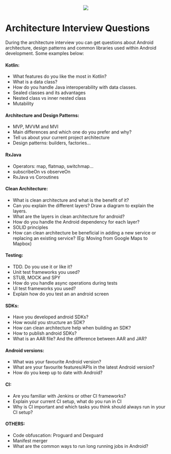 <p align="center">
<img src="../logo.png">
</p>


Architecture Interview Questions
==================================

During the architecture interview you can get questions about Android architecture, design patterns and common libraries used within Android development. Some examples below:

#### Kotlin:
- What features do you like the most in Kotlin?
- What is a data class?
- How do you handle Java interoperability with data classes.
- Sealed classes and its advantages
- Nested class vs inner nested class
- Mutability

#### Architecture and Design Patterns:
- MVP, MVVM and MVI
- Main differences and which one do you prefer and why?
- Tell us about your current project architecture
- Design patterns: builders, factories...

#### RxJava
- Operators: map, flatmap, switchmap...
- subscribeOn vs observeOn
- RxJava vs Coroutines

#### Clean Architecture:
- What is clean architecture and what is the benefit of it?  
- Can you explain the different layers? Draw a diagram to explain the layers.
- What are the layers in clean architecture for android?
- How do you handle the Android dependency for each layer?
- SOLID principles
- How can clean architecture be beneficial in adding a new service or replacing an existing service? (Eg: Moving from Google Maps to Mapbox)

#### Testing:
- TDD. Do you use it or like it?
- Unit test frameworks you used?
- STUB, MOCK and SPY
- How do you handle async operations during tests
- UI test frameworks you used?
- Explain how do you test an an android screen

#### SDKs:
- Have you developed android SDKs?
- How would you structure an SDK?
- How can clean architecture help when building an SDK?
- How to publish android SDKs?
- What is an AAR file? And the difference between AAR and JAR?

#### Android versions:
- What was your favourite Android version?
- What are your favourite features/APIs in the latest Android version?
- How do you keep up to date with Android?

#### CI:
- Are you familiar with Jenkins or other CI frameworks?
- Explain your current CI setup, what do you run in CI
- Why is CI important and which tasks you think should always run in your CI setup?

#### OTHERS:
- Code obfuscation: Proguard and Dexguard
- Manifest merger
- What are the common ways to run long running jobs in Android?
